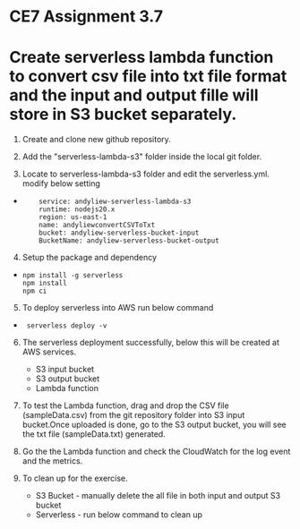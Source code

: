 # CE7 Assignment 3.7 

# Create serverless lambda function to convert csv file into txt file format and the input and output fille will store in S3 bucket separately.

1) Create and clone new github repository.

2) Add the "serverless-lambda-s3" folder inside the local git folder.

3) Locate to serverless-lambda-s3 folder and edit the serverless.yml. modify below setting
-         service: andyliew-serverless-lambda-s3
          runtime: nodejs20.x 
          region: us-east-1
          name: andyliewconvertCSVToTxt
          bucket: andyliew-serverless-bucket-input
          BucketName: andyliew-serverless-bucket-output

4) Setup the package and dependency
-     npm install -g serverless
      npm install
      npm ci

5) To deploy serverless into AWS run below command
-      serverless deploy -v

6) The serverless deployment successfully, below this will be created at AWS services.
    - S3 input bucket
    - S3 output bucket
    - Lambda function

7) To test the Lambda function, drag and drop the CSV file (sampleData.csv) from the git repository folder into S3 input bucket.Once uploaded is done, go to the S3 output bucket, you will see the txt file (sampleData.txt) generated.

8) Go the the Lambda function and check the CloudWatch for the log event and the metrics.

9) To clean up for the exercise.
    - S3 Bucket - manually delete the all file in both input and output S3 bucket
    - Serverless - run below command to clean up
